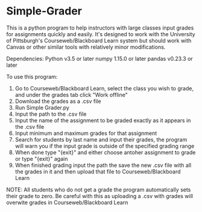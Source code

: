 # Simple-Grader
This is a python program to help instructors with large classes input grades for assignments quickly and easily.  It's designed to work with the University of Pittsburgh's Courseweb/Blackboard Learn system but should work with Canvas or other similar tools with relatively minor modifications.

Dependencies:
Python v3.5 or later
numpy 1.15.0 or later
pandas v0.23.3 or later


To use this program:

1. Go to Courseweb/Blackboard Learn, select the class you wish to grade, and under the grades tab click "Work offline"
2. Download the grades as a .csv file
3. Run Simple Grader.py
4. Input the path to the .csv file
5. Input the name of the assignment to be graded exactly as it appears in the .csv file
6. Input minimum and maximum grades for that assignment
7. Search for students by last name and input their grades, the program will warn you if the input grade is outside of the specified grading range
8. When done type "{exit}" and either choose antoher assignment to grade or type "{exit}" again 
9. When finished grading input the path the save the new .csv file with all the grades in it and then upload that file to Courseweb/Blackboard Learn

NOTE: All students who do not get a grade the program automatically sets their grade to zero.  Be careful with this as uploading a .csv with grades will overwite grades in Courseweb/Blackboard Learn

